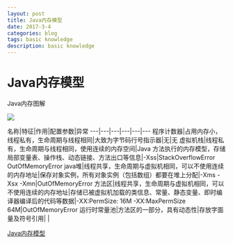 ```yaml
---
layout: post
title: Java内存模型
date: 2017-3-4
categories: blog
tags: basic knowledge
description: basic knowledge
---
```


# Java内存模型

Java内存图解

![](https://imgconvert.csdnimg.cn/aHR0cHM6Ly9pbWcyMDE4LmNuYmxvZ3MuY29tL2Jsb2cvMTQ4OTY2OS8yMDE4MTAvMTQ4OTY2OS0yMDE4MTAwOTE4NTUyNzMxNi0xNzA4NzkwOTc0LnBuZw?x-oss-process=image/format,png)

名称|特征|作用|配置参数|异常
---|---|---|---|---|---
程序计数器|占用内存小，线程私有，生命周期与线程相同|大致为字节码行号指示器|无|无
虚拟机栈|线程私有，生命周期与线程相同，使用连续的内存空间|Java 方法执行的内存模型，存储局部变量表、操作栈、动态链接、方法出口等信息|-Xss|StackOverflowError OutOfMemoryError
java堆|线程共享，生命周期与虚拟机相同，可以不使用连续的内存地址|保存对象实例，所有对象实例（包括数组）都要在堆上分配|-Xms -Xsx -Xmn|OutOfMemoryError
方法区|线程共享，生命周期与虚拟机相同，可以不使用连续的内存地址|存储已被虚拟机加载的类信息、常量、静态变量、即时编译器编译后的代码等数据|-XX:PermSize: 16M -XX:MaxPermSize 64M|OutOfMemoryError
运行时常量池|方法区的一部分，具有动态性|存放字面量及符号引用| | 

[Java内存模型](https://blog.csdn.net/laomo_bible/article/details/83067810)